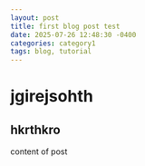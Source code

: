 ```yaml
---
layout: post
title: first blog post test
date: 2025-07-26 12:48:30 -0400
categories: category1
tags: blog, tutorial
---
```


# jgirejsohth
## hkrthkro 
content of post
